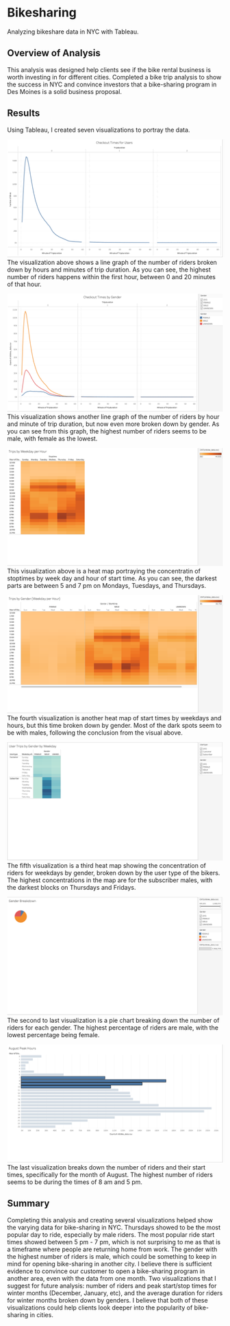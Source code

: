 # Bikesharing
Analyzing bikeshare data in NYC with Tableau.


## Overview of Analysis
This analysis was designed help clients see if the bike rental business is worth investing in for different cities. Completed a bike trip analysis to show the success in NYC and convince investors that a bike-sharing program in Des Moines is a solid business proposal.


## Results
Using Tableau, I created seven visualizations to portray the data.

![/resources/visualization1.png](/resources/visualization1.png)
The visualization above shows a line graph of the number of riders broken down by hours and minutes of trip duration. As you can see, the highest number of riders happens within the first hour, between 0 and 20 minutes of that hour. 

![/resources/visualization3.png](/resources/visualization2.png)
This visualization shows another line graph of the number of riders by hour and minute of trip duration, but now even more broken down by gender. As you can see from this graph, the highest number of riders seems to be male, with female as the lowest. 

![/resources/visualization3.png](/resources/visualization3.png)
This visualization above is a heat map portraying the concentratin of stoptimes by week day and hour of start time. As you can see, the darkest parts are between 5 and 7 pm on Mondays, Tuesdays, and Thursdays.

![/resources/visualization4.png](/resources/visualization4.png)
The fourth visualization is another heat map of start times by weekdays and hours, but this time broken down by gender. Most of the dark spots seem to be with males, following the conclusion from the visual above.

![/resources/visualization5.png](/resources/visualization5.png)
The fifth visualization is a third heat map showing the concentration of riders for weekdays by gender, broken down by the user type of the bikers. The highest concentrations in the map are for the subscriber males, with the darkest blocks on Thursdays and Fridays.

![/resources/visualization6.png](/resources/visualization6.png)
The second to last visualization is a pie chart breaking down the number of riders for each gender. The highest percentage of riders are male, with the lowest percentage being female. 

![/resources/visualization7.png](/resources/visualization7.png)
The last visualization breaks down the number of riders and their start times, specifically for the month of August. The highest number of riders seems to be during the times of 8 am and 5 pm.


## Summary
Completing this analysis and creating several visualizations helped show the varying data for bike-sharing in NYC. Thursdays showed to be the most popular day to ride, especially by male riders. The most popular ride start times showed between 5 pm - 7 pm, which is not surprising to me as that is a timeframe where people are returning home from work. The gender with the highest number of riders is male, which could be something to keep in mind for opening bike-sharing in another city. I believe there is sufficient evidence to convince our customer to open a bike-sharing program in another area, even with the data from one month. Two visualizations that I suggest for future analysis: number of riders and peak start/stop times for winter months (December, January, etc), and the average duration for riders for winter months broken down by genders. I believe that both of these visualizations could help clients look deeper into the popularity of bike-sharing in cities. 
